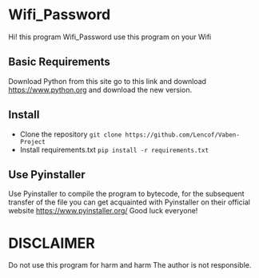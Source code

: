 # Wifi_Password

Hi! this program Wifi_Password
use this program on your Wifi

## Basic Requirements
Download Python from this site go to this link and download https://www.python.org and download the new version.


## Install
- Clone the repository `git clone https://github.com/Lencof/Vaben-Project`
- Install requirements.txt `pip install -r requirements.txt`


## Use Pyinstaller
Use Pyinstaller to compile the program to bytecode, for the subsequent transfer of the file you can get acquainted with Pyinstaller on their official website https://www.pyinstaller.org/ Good luck everyone!


# DISCLAIMER
Do not use this program for harm and harm
The author is not responsible.
